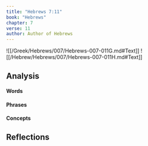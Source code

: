 ```yaml
---
title: "Hebrews 7:11"
book: "Hebrews"
chapter: 7
verse: 11
author: Author of Hebrews
---
```

![[/Greek/Hebrews/007/Hebrews-007-011G.md#Text]]
![[/Hebrew/Hebrews/007/Hebrews-007-011H.md#Text]]

## Analysis

#### Words

#### Phrases

#### Concepts

## Reflections

